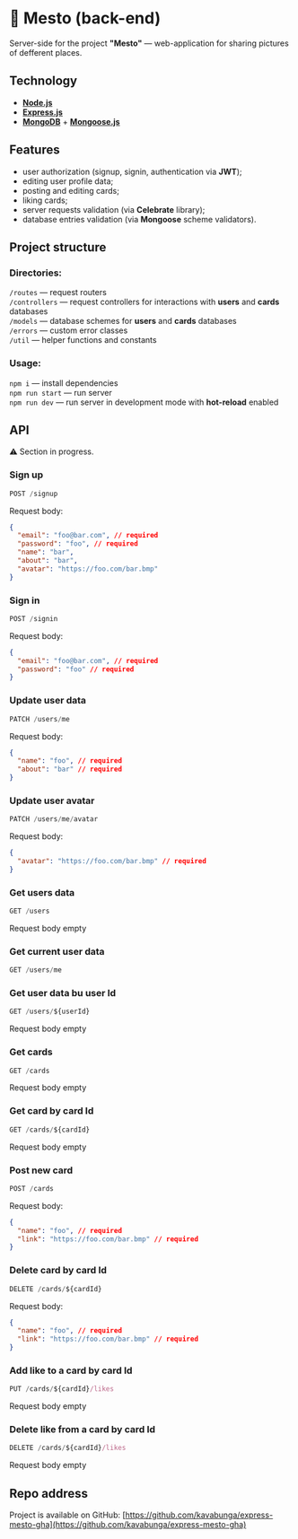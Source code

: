 # :mount_fuji: Mesto (back-end)

Server-side for the project **"Mesto"** — web-application for sharing pictures of defferent places.

## Technology

- [**Node.js**](https://nodejs.org/en/)
- [**Express.js**](https://expressjs.com)
- [**MongoDB**](https://www.mongodb.com) + [**Mongoose.js**](https://mongoosejs.com)

## Features

- user authorization (signup, signin, authentication via **JWT**);
- editing user profile data;
- posting and editing cards;
- liking cards;
- server requests validation (via **Celebrate** library);
- database entries validation (via **Mongoose** scheme validators).

## Project structure

### Directories:

`/routes` — request routers  
`/controllers` — request controllers for interactions with **users** and **cards** databases  
`/models` — database schemes for **users** and **cards** databases  
`/errors` — custom error classes  
`/util` — helper functions and constants

### Usage:

`npm i` — install dependencies  
`npm run start` — run server  
`npm run dev` — run server in development mode with **hot-reload** enabled

## API

:warning: Section in progress.

### Sign up

```js
POST /signup
```

Request body:

```json
{
  "email": "foo@bar.com", // required
  "password": "foo", // required
  "name": "bar",
  "about": "bar",
  "avatar": "https://foo.com/bar.bmp"
}
```

### Sign in

```js
POST /signin
```

Request body:

```json
{
  "email": "foo@bar.com", // required
  "password": "foo" // required
}
```

### Update user data

```js
PATCH /users/me
```

Request body:

```json
{
  "name": "foo", // required
  "about": "bar" // required
}
```

### Update user avatar

```js
PATCH /users/me/avatar
```

Request body:

```json
{
  "avatar": "https://foo.com/bar.bmp" // required
}
```

### Get users data

```js
GET /users
```

Request body empty

### Get current user data

```js
GET /users/me
```

### Get user data bu user Id

```js
GET /users/${userId}
```

Request body empty

### Get cards

```js
GET /cards
```

Request body empty

### Get card by card Id

```js
GET /cards/${cardId}
```

Request body empty

### Post new card

```js
POST /cards
```

Request body:

```json
{
  "name": "foo", // required
  "link": "https://foo.com/bar.bmp" // required
}
```

### Delete card by card Id

```js
DELETE /cards/${cardId}
```

Request body:

```json
{
  "name": "foo", // required
  "link": "https://foo.com/bar.bmp" // required
}
```

### Add like to a card by card Id

```js
PUT /cards/${cardId}/likes
```

Request body empty

### Delete like from a card by card Id

```js
DELETE /cards/${cardId}/likes
```

Request body empty

## Repo address

Project is available on GitHub: [https://github.com/kavabunga/express-mesto-gha](https://github.com/kavabunga/express-mesto-gha)
